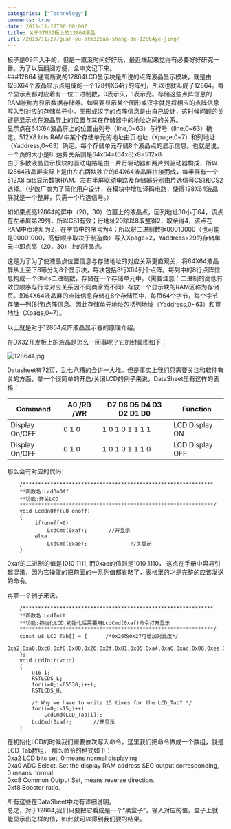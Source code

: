 ```yaml
---
categories: ["Technology"]
comments: true
date: 2013-11-27T00:00:00Z
title: 关于STM32板上的12864液晶
url: /2013/11/27/guan-yu-stm32ban-shang-de-12864ye-jing/
---
```


板子是09年入手的，但是一直没时间好好玩，最近端起来觉得有必要好好研究一番。为了以后翻阅方便，全中文记下来。       
###12864
通常所说的12864LCD显示块是所说的点阵液晶显示模块，就是由128X64个液晶显示点组成的一个128列X64行的阵列，所以也就叫成了12864。每个显示点都对应着有一位二进制数，0表示灭，1表示亮。存储这些点阵信息的RAM被称为显示数据存储器。如果要显示某个图形或汉字就是将相应的点阵信息写入到对应的存储单元中。图形或汉字的点阵信息是由自己设计，这时候问题的关键是显示点在液晶屏上的位置与其在存储器中的地址之间的关系。    
显示点在64X64液晶屏上的位置由列号（line,0~63）与行号（line,0~63）确定。512X8 bits RAM中某个存储单元的地址由页地址（Xpage,0~7）和列地址（Yaddress,0~63）确定。每个存储单元存储8个液晶点的显示信息。也就是说，一个页的大小是8. 运算关系则是64x64=(64x8)x8=512x8.     
由于多数液晶显示模块的驱动电路是由一片行驱动器和两片列驱动器构成，所以12864液晶屏实际上是由左右两块独立的64X64液晶屏拼接而成，每半屏有一个512X8 bits显示数据RAM。左右半屏驱动电路及存储器分别由片选信号CS1和CS2选择。（少数厂商为了简化用户设计，在模块中增加译码电路，使得128X64液晶屏就是一个整屏，只需一个片选信号。）    

如如果点亮12864的屏中（20，30）位置上的液晶点，因列地址30小于64，该点在左半屏第29列，所以CS1有效；行地址20除以8取整得2，取余得4，该点在RAM中页地址为2，在字节中的序号为4；所以将二进制数据00010000（也可能是00001000，高低顺序取决于制造商）写入Xpage=2，Yaddress=29的存储单元中即点亮（20，30）上的液晶点。

这是为了为了使液晶点位置信息与存储地址的对应关系更直观关，将64X64液晶屏从上至下8等分为8个显示块，每块包括8行X64列个点阵。每列中的8行点阵信息构成一个8bits二进制数，存储在一个存储单元中。（需要注意：二进制的高低有效位顺序与行号对应关系因不同商家而不同）存放一个显示块的RAM区称为存储页。即64X64液晶屏的点阵信息存储在8个存储页中，每页64个字节，每个字节存储一列(8行)点阵信息。因此存储单元地址包括列地址（Yaddress,0~63）和页地址（Xpage,0~7）。    

以上就是对于12864点阵液晶显示器的原理介绍。    

在DX32开发板上的液晶是怎么一回事呢？它的封装图如下：     

![128641.jpg](/images/128641.jpg)    
    
Datasheet有72页，乱七八糟的会讲一大堆。但是事实上我们只需要关注和软件有关的方面，拿一个很简单的开启/关闭LCD的例子来说，DataSheet里有这样的表格：    

|Command| A0 /RD /WR | D7 D6 D5 D4 D3 D2 D1 D0 | Function |
|-------|------------|-------------------------|----------|
|Display On/OFF| 0 1 0 | 1 0 1 0 1 1 1 1       | LCD Display ON|
|Display On/OFF| 0 1 0 | 1 0 1 0 1 1 1 0       | LCD Display OFF|

那么会有对应的代码:
```
	/**************************************************************
	**函数名:LcdOnOff
	**功能:开关LCD
	***************************************************************/
	void LcdOnOff(u8 onoff)
	{
	     if(onoff>0)
			 LcdCmd(0xaf);       //开显示
	     else
			 LcdCmd(0xae);          	//关显示
	}
```
0xaf的二进制的值是1010 1111, 而0xae的值则是1010 1110， 这点在手册中容易引起混淆，因为它操蛋的把前面的一系列值都省略了，表格里的才是完整的应该发送的命令。    

再拿一个例子来说，
```
	/**************************************************************
	**函数名:LcdInit
	**功能:初始化LCD,初始化后需要用LcdCmd(0xaf)命令打开显示
	***************************************************************/
	const u8 LCD_Tab[] = {		/*0x26改0x27可增加对比度*/
		0xa2,0xa0,0xc8,0xf8,0x00,0x26,0x2f,0x81,0x05,0xa4,0xa6,0xac,0x00,0xee,0x40
	};
	void LcdInit(void)
	{
		u16 i;
		RSTLCDS_L;
		for(i=0;i<65530;i++);
		RSTLCDS_H;
	
		/* Why we have to write 15 times for the LCD_Tab? */
		for(i=0;i<15;i++)
			LcdCmd(LCD_Tab[i]);
		LcdCmd(0xaf);       //开显示
	}
```
在初始化LCD的时候我们需要依次写入命令，这里我们把命令做成一个数组，就是LCD_Tab数组， 那么命令的格式如下：    
0xa2  LCD bits set, 0 means normal displaying    
0xa0  ADC Select. Set the display RAM address SEG output corresponding, 0 means normal.     
0xc8  Common Output Set, means reverse direction.     
0xf8  Booster ratio.     

所有这些在DataSheet中均有详细说明。     
总之，对于12864,我们只要把它看成是一个“黑盒子”，输入对应的值，盒子上就能显示出怎样的值，如此就可以得到我们要的结果。     






